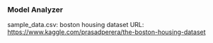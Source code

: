 ### Model Analyzer

sample_data.csv: boston housing dataset
URL: https://www.kaggle.com/prasadperera/the-boston-housing-dataset
